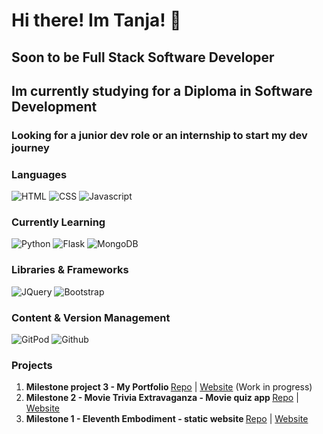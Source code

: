 # Hi there! Im Tanja! 👋
## Soon to be Full Stack Software Developer
## Im currently studying for a Diploma in Software Development
### Looking for a junior dev role or an internship to start my dev journey

### Languages

![HTML](https://img.shields.io/static/v1?label=HTML&message=5&style=flat&color=E34F26&logo=html5) 
![CSS](https://img.shields.io/static/v1?label=CSS&message=3&style=flat&color=1572B6&logo=css3)
![Javascript](https://img.shields.io/static/v1?label=JavaScript&message=ES8&style=flat&color=F7DF1E&logo=JavaScript)

### Currently Learning

![Python](https://img.shields.io/static/v1?label=Python&message=3&style=flat&color=3776AB&logo=PYTHON)
![Flask](https://img.shields.io/static/v1?label=Flask&message=&style=flat&color=000000&logo=flask)
![MongoDB](https://img.shields.io/static/v1?label=MongoDB&message=&style=flat&color=47A248&logo=mongodb)


### Libraries & Frameworks

![JQuery](https://img.shields.io/static/v1?label=JQuery&message=1&style=flat&color=0769AD&logo=jquery)
![Bootstrap](https://img.shields.io/static/v1?label=Bootstrap&message=🎨&style=flat&color=563D7C&logo=bootstrap)

### Content & Version Management

![GitPod](https://img.shields.io/static/v1?label=GitPod&message=🌙&style=flat&color=1AA6E4&logo=gitpod) 
![Github](https://img.shields.io/static/v1?label=GitHub&message=🪐&style=flat&color=181717&logo=github)








### Projects
1. <strong>Milestone project 3 - My Portfolio </strong> <a href="https://github.com/TanYa-Go/TanjaG.Portfolio" alt="Portfolio Repo" target="_blank">Repo</a> | <a href="https://tanjag-portfolio.herokuapp.com/" alt="Movie Quiz App" target="_blank">Website</a> (Work in progress)
1.  <strong>Milestone 2 - Movie Trivia Extravaganza - Movie quiz app </strong><a href="https://github.com/TanYa-Go/Movie-Quiz" alt="Movie Quiz Repo" target="_blank">Repo</a> | <a href="https://tanya-go.github.io/movie-quiz/" alt="Movie Quiz App" target="_blank">Website</a> 
1.  <strong>Milestone 1 - Eleventh Embodiment - static website </strong><a href=https://github.com/TanYa-Go/eleventh-embodiment alt="Eleventh Embodiment Repo" target="_blank">Repo</a> | <a href="https://tanya-go.github.io/eleventh-embodiment/" alt="Eleventh Embodiment website" target="_blank">Website</a> 


